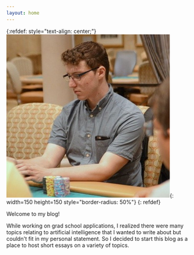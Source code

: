 ```yaml
---
layout: home
---
```


{:refdef: style="text-align: center;"}
![me](/assets/headshot.jpeg){: width=150 height=150 style="border-radius: 50%"}
{: refdef}

Welcome to my blog!

While working on grad school applications, I realized there were many topics relating to artificial intelligence that I wanted to write about but couldn't fit in my personal statement. So I decided to start this blog as a place to host short essays on a variety of topics.
